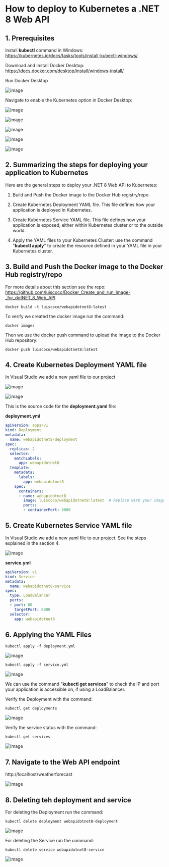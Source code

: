 # How to deploy to Kubernetes a .NET 8 Web API

## 1. Prerequisites

Install **kubectl** command in Windows: https://kubernetes.io/docs/tasks/tools/install-kubectl-windows/

Download and Install Docker Desktop: https://docs.docker.com/desktop/install/windows-install/

Run Docker Desktop

![image](https://github.com/luiscoco/Kubernetes_Deploy_dotNET_8_Web_API/assets/32194879/d7dc6eec-9505-44e4-966e-8bc2a1c37860)

Navigate to enable the Kubernetes option in Docker Desktop:

![image](https://github.com/luiscoco/Kubernetes_Deploy_dotNET_8_Web_API/assets/32194879/88f781ca-228b-4b68-b439-8237cb26c3d9)

![image](https://github.com/luiscoco/Kubernetes_Deploy_dotNET_8_Web_API/assets/32194879/2939ab9f-883e-4ef4-a9b1-ed436a8fc1e6)

![image](https://github.com/luiscoco/Kubernetes_Deploy_dotNET_8_Web_API/assets/32194879/1c7dd4f5-e503-46d8-aa93-c0d2d383fa22)

![image](https://github.com/luiscoco/Kubernetes_Deploy_dotNET_8_Web_API/assets/32194879/7206c4e6-fc89-4b76-b9fd-d93b61f7c7a9)

![image](https://github.com/luiscoco/Kubernetes_Deploy_dotNET_8_Web_API/assets/32194879/35f0cd42-7d35-4ee3-b0d9-e815522947f6)

## 2. Summarizing the steps for deploying your application to Kubernetes

Here are the general steps to deploy your .NET 8 Web API to Kubernetes:

1. Build and Push the Docker image to the Docker Hub registry/repo

2. Create Kubernetes Deployment YAML file. This file defines how your application is deployed in Kubernetes.

3. Create Kubernetes Service YAML file. This file defines how your application is exposed, either within Kubernetes cluster or to the outside world.

4. Apply the YAML files to your Kubernetes Cluster: use the command "**kubectl apply**" to create the resource defined in your YAML file in your Kubernetes cluster.

## 3. Build and Push the Docker image to the Docker Hub registry/repo

For more details about this section see the repo: https://github.com/luiscoco/Docker_Create_and_run_Image-_for_dotNET_8_Web_API

```
docker build -t luiscoco/webapidotnet8:latest .
```

To verify we created the docker image run the command:

```
docker images
```

Then we use the docker push command to upload the image to the Docker Hub repository:

```
docker push luiscoco/webapidotnet8:latest
```

## 4. Create Kubernetes Deployment YAML file

In Visual Studio we add a new yaml file to our project

![image](https://github.com/luiscoco/Kubernetes_Deploy_dotNET_8_Web_API/assets/32194879/d17651ef-f1b8-42d8-86fd-f6db6c0c3438)

![image](https://github.com/luiscoco/Kubernetes_Deploy_dotNET_8_Web_API/assets/32194879/8673210a-2007-458d-93a6-e11a877008bb)


This is the source code for the **deployment.yaml** file:

**deployment.yml**

```yml
apiVersion: apps/v1
kind: Deployment
metadata:
  name: webapidotnet8-deployment
spec:
  replicas: 2
  selector:
    matchLabels:
      app: webapidotnet8
  template:
    metadata:
      labels:
        app: webapidotnet8
    spec:
      containers:
      - name: webapidotnet8
        image: luiscoco/webapidotnet8:latest  # Replace with your image path
        ports:
        - containerPort: 8080
```

## 5. Create Kubernetes Service YAML file

In Visual Studio we add a new yaml file to our project. See the steps explained in the section 4.

![image](https://github.com/luiscoco/Kubernetes_Deploy_dotNET_8_Web_API/assets/32194879/110c1a8b-60cb-482f-b844-715acd427f72)

**service.yml**

```yml
apiVersion: v1
kind: Service
metadata:
  name: webapidotnet8-service
spec:
  type: LoadBalancer
  ports:
  - port: 80
    targetPort: 8080
  selector:
    app: webapidotnet8
```

## 6. Applying the YAML Files

```
kubectl apply -f deployment.yml
```

![image](https://github.com/luiscoco/Kubernetes_Deploy_dotNET_8_Web_API/assets/32194879/fb9d3322-2c2c-40e1-8a82-c60afd2c91b4)

```
kubectl apply -f service.yml
```

![image](https://github.com/luiscoco/Kubernetes_Deploy_dotNET_8_Web_API/assets/32194879/2309e706-36e1-4667-949a-29aadf712a18)

We can use the command "**kubectl get services**" to check the IP and port your application is accessible on, if using a LoadBalancer.

Verify the Deployment with the command:

```
kubectl get deployments
```

![image](https://github.com/luiscoco/Kubernetes_Deploy_dotNET_8_Web_API/assets/32194879/1b6e279d-ab83-43f4-b074-fd5e119667ab)

Verify the service status with the command:

```
kubectl get services
```

![image](https://github.com/luiscoco/Kubernetes_Deploy_dotNET_8_Web_API/assets/32194879/f90bf5fb-16e7-43b0-a771-ebdcb178c115)

## 7. Navigate to the Web API endpoint

http://localhost/weatherforecast

![image](https://github.com/luiscoco/Kubernetes_Deploy_dotNET_8_Web_API/assets/32194879/123fc551-fc57-4e60-8baa-4bb129007ed7)

## 8. Deleting teh deployment and service

For deleting the Deployment run the command:

```
kubectl delete deployment webapidotnet8-deployment
```

![image](https://github.com/luiscoco/Kubernetes_Deploy_dotNET_8_Web_API/assets/32194879/bd9636d8-e31a-4bde-883d-7f62e012057e)

For deleting the Service run the command:

```
kubectl delete service webapidotnet8-service
```

![image](https://github.com/luiscoco/Kubernetes_Deploy_dotNET_8_Web_API/assets/32194879/e63fe722-6e76-4095-a9a3-cd95e34720cf)

